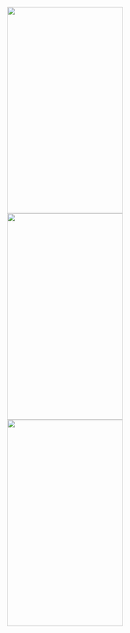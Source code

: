 



<img src="https://user-images.githubusercontent.com/89297716/151924512-bf752ac8-6587-414c-871a-9a39a22a0d46.png" width="270" height="480"><img src="https://user-images.githubusercontent.com/89297716/151924632-62a0bfd4-b3ef-4336-94dc-9e1f5c1b936a.png" width="270" height="480">
<img src="https://user-images.githubusercontent.com/89297716/151952427-3f571afa-8e2c-4ecd-b0b6-6c03c6891ba7.png" width="270" height="480">



